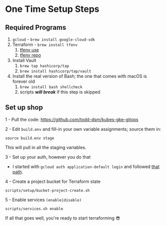 # One Time Setup Steps

## Required Programs

1. `gcloud` - `brew install google-cloud-sdk`
2. Terraform - `brew install tfenv`
   1. [tfenv use]
   2. [tfenv repo]
3. Install Vault
   1. `brew tap hashicorp/tap`
   2. `brew install hashicorp/tap/vault`
4. Install the real version of Bash; the one that comes with macOS is forever old
   1. `brew install bash shellcheck`
   2. scripts _**will break**_ if this step is skipped

## Set up shop

1 - Pull the code: https://github.com/todd-dsm/kubes-gke-gitops

2 - Edit `build.env` and fill-in your own variable assignments; source them in:

`source build.env stage`

This will pull in all the staging variables.

3 - Set up your auth, however you do that
* I started with `gcloud auth application-default login` and followed [that path].

4 - Create a project bucket for Terraform state

`scripts/setup/bucket-project-create.sh`

5 - Enable services `(enable|disable)`

`scripts/services.sh enable`

If all that goes well, you're ready to start terraforming :sunglasses:

[tfenv use]:https://gist.github.com/todd-dsm/1dc120506e89ec36d4d9a05ccb93f68c
[tfenv repo]:https://github.com/tfutils/tfenv
[that path]:https://cloud.google.com/docs/authentication/provide-credentials-adc
